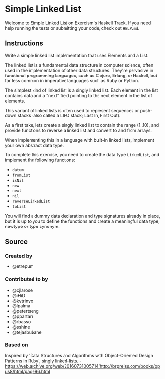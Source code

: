 # Simple Linked List

Welcome to Simple Linked List on Exercism's Haskell Track.
If you need help running the tests or submitting your code, check out `HELP.md`.

## Instructions

Write a simple linked list implementation that uses Elements and a List.

The linked list is a fundamental data structure in computer science,
often used in the implementation of other data structures. They're
pervasive in functional programming languages, such as Clojure, Erlang,
or Haskell, but far less common in imperative languages such as Ruby or
Python.

The simplest kind of linked list is a singly linked list. Each element in the
list contains data and a "next" field pointing to the next element in the list
of elements.

This variant of linked lists is often used to represent sequences or
push-down stacks (also called a LIFO stack; Last In, First Out).

As a first take, lets create a singly linked list to contain the range (1..10),
and provide functions to reverse a linked list and convert to and from arrays.

When implementing this in a language with built-in linked lists,
implement your own abstract data type.

To complete this exercise, you need to create the data type `LinkedList`,
and implement the following functions:

- `datum`
- `fromList`
- `isNil`
- `new`
- `next`
- `nil`
- `reverseLinkedList`
- `toList`

You will find a dummy data declaration and type signatures already in place,
but it is up to you to define the functions and create a meaningful data type,
newtype or type synonym.

## Source

### Created by

- @etrepum

### Contributed to by

- @cjlarose
- @iHiD
- @kytrinyx
- @lpalma
- @petertseng
- @ppartarr
- @rbasso
- @sshine
- @tejasbubane

### Based on

Inspired by 'Data Structures and Algorithms with Object-Oriented Design Patterns in Ruby', singly linked-lists. - https://web.archive.org/web/20160731005714/http://brpreiss.com/books/opus8/html/page96.html